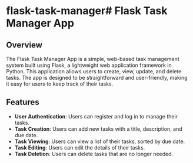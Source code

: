 # flask-task-manager# Flask Task Manager App

## Overview

The Flask Task Manager App is a simple, web-based task management system built using Flask, a lightweight web application framework in Python. This application allows users to create, view, update, and delete tasks. The app is designed to be straightforward and user-friendly, making it easy for users to keep track of their tasks.

## Features

- **User Authentication**: Users can register and log in to manage their tasks.
- **Task Creation**: Users can add new tasks with a title, description, and due date.
- **Task Viewing**: Users can view a list of their tasks, sorted by due date.
- **Task Editing**: Users can edit the details of their tasks.
- **Task Deletion**: Users can delete tasks that are no longer needed.
